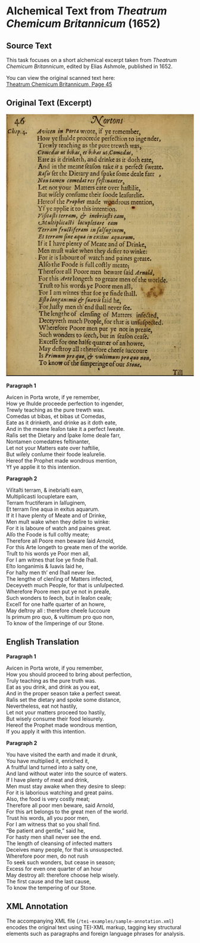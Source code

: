 # Alchemical Text from *Theatrum Chemicum Britannicum* (1652)

## Source Text
This task focuses on a short alchemical excerpt taken from *Theatrum Chemicum Britannicum*, edited by Elias Ashmole, published in 1652.

You can view the original scanned text here:  
[Theatrum Chemicum Britannicum, Page 45](https://archive.org/details/theatrumchemicum00ashm/page/46/mode/1up)

## Original Text (Excerpt)

![Excerpt from Theatrum Chemicum Britannicum, page 45](./images/theatrum-text.png)

**Paragraph 1**

Avicen in Porta wrote, if ye remember,  
How ye ſhulde proceede perfection to ingender,  
Trewly teaching as the pure trewth was.  
Comedas ut bibas, et bibas ut Comedas,  
Eate as it drinketh, and drinke as it doth eate,  
And in the meane ſeaſon take it a perfect ſweate.  
Raſis set the Dietary and ſpake ſome deale farr,  
Nontamen comedatres feſtinanter,  
Let not your Matters eate over haftilie,  
But wiſely conſume their foode leaſurelie.  
Hereof the Prophet made wondrous mention,  
Yf ye applie it to this intention.  

**Paragraph 2**

Viſitaſti terram, & inebriaſti eam,  
Multiplicasti locupletare eam,  
Terram fructiferam in ſalſuginem,  
Et terram ſine aqua in exitus aquarum.  
If it I have plenty of Meate and of Drinke,  
Men muſt wake when they deſire to winke:  
For it is laboure of watch and paines great.  
Alſo the Foode is full coſtly meate;  
Therefore all Poore men beware ſaid Arnold,  
For this Arte longeth to greate men of the worlde.  
Truſt to his words ye Poor men all,  
For I am witnes that ſoe ye finde ſhall.  
Eſto longanimis & ſuavis ſaid he,  
For haſty men th’ end ſhall never ſee.  
The lengthe of clenſing of Matters infected,  
Deceyveth much People, for that is unſuſpected.  
Wherefore Poore men put ye not in preaſe,  
Such wonders to ſeech, but in ſeaſon ceaſe;  
Exceſſ for one halfe quarter of an howre,  
May deſtroy all : therefore cheeſe ſuccoure  
Is primum pro quo, & vultimum pro quo non,  
To know of the ſimperinge of our Stone.

## English Translation

**Paragraph 1**

Avicen in Porta wrote, if you remember,  
How you should proceed to bring about perfection,  
Truly teaching as the pure truth was.  
Eat as you drink, and drink as you eat,  
And in the proper season take a perfect sweat.  
Raſis set the dietary and spoke some distance,  
Nevertheless, eat not hastily,  
Let not your matters proceed too hastily,  
But wisely consume their food leisurely.  
Hereof the Prophet made wondrous mention,  
If you apply it with this intention.

**Paragraph 2**

You have visited the earth and made it drunk,  
You have multiplied it, enriched it,  
A fruitful land turned into a salty one,  
And land without water into the source of waters.  
If I have plenty of meat and drink,  
Men must stay awake when they desire to sleep:  
For it is laborious watching and great pains.  
Also, the food is very costly meat;  
Therefore all poor men beware, said Arnold,  
For this art belongs to the great men of the world.  
Trust his words, all you poor men,  
For I am witness that so you shall find.  
“Be patient and gentle,” said he,  
For hasty men shall never see the end.  
The length of cleansing of infected matters  
Deceives many people, for that is unsuspected.  
Wherefore poor men, do not rush  
To seek such wonders, but cease in season;  
Excess for even one quarter of an hour  
May destroy all: therefore choose help wisely.  
The first cause and the last cause,  
To know the tempering of our Stone.

## XML Annotation

The accompanying XML file (`/tei-examples/sample-annotation.xml`) encodes the original text using TEI-XML markup, tagging key structural elements such as paragraphs and foreign language phrases for analysis.

